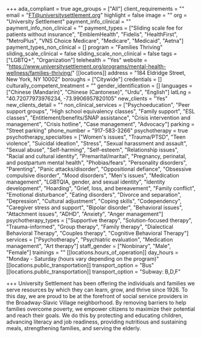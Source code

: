+++
ada_compliant = true
age_groups = ["All"]
client_requirements = ""
email = "FT@universitysettlement.org"
highlight = false
image = ""
org = "University Settlement"
payment_info_clinical = ""
payment_info_non_clinical = ""
payment_types = ["Sliding scale fee for patients without insurance", "EmblemHealth", "Fidelis", "HealthFirst", "MetroPlus", "VNS Choice Medicare", "Medicare", "Medicaid", "Aetna"]
payment_types_non_clinical = []
program = "Families Thriving"
sliding_scale_clinical = false
sliding_scale_non_clinical = false
tags = ["LGBTQ+", "Organization"]
telehealth = "Yes"
website = "https://www.universitysettlement.org/programs/mental-health-wellness/families-thriving/"
[[locations]]
address = "184 Eldridge Street, New York, NY 10002"
boroughs = ["Citywide"]
credentials = []
culturally_competent_treatment = ""
gender_identification = []
languages = ["Chinese (Mandarin)", "Chinese (Cantonese)", "Urdu", "English"]
latLng = "40.72077973976234, -73.9906957820105"
new_clients = "Yes"
new_clients_detail = ""
non_clinical_services = ["Psychoeducation", "Peer support groups", "High school equivalency classes", "Family support", "ESL classes", "Entitlement/benefits/SNAP assistance", "Crisis intervention and management", "Crisis hotline", "Case management", "Advocacy"]
parking = "Street parking"
phone_number = "917-583-3266"
psychotherapy = true
psychotherapy_specialties = ["Women's issues", "Trauma/PTSD", "Teen violence", "Suicidal ideation", "Stress", "Sexual harassment and assault", "Sexual abuse", "Self-harming", "Self-esteem", "Relationship issues", "Racial and cultural identity", "Premarital/marital", "Pregnancy, perinatal, and postpartum mental health", "Phobias/fears", "Personality disorders", "Parenting", "Panic attacks/disorder", "Oppositional defiance", "Obsessive compulsive disorder", "Mood disorders", "Men's issues", "Medication management", "LGBTQIA, gender, and sexual identity", "Identity development", "Hoarding", "Grief, loss, and bereavement", "Family conflict", "Emotional disturbance", "Eating disorders", "Divorce and separation", "Depression", "Cultural adjustment", "Coping skills", "Codependency", "Caregiver stress and support", "Bipolar disorder", "Behavioral issues", "Attachment issues", "ADHD", "Anxiety", "Anger management"]
psychotherapy_types = ["Supportive therapy", "Solution-focused therapy", "Trauma-informed", "Group therapy", "Family therapy", "Dialectical Behavioral Therapy", "Couples therapy", "Cognitive Behavioral Therapy"]
services = ["Psychotherapy", "Psychiatric evaluation", "Medication management", "Art therapy"]
staff_gender = ["Nonbinary", "Male", "Female"]
trainings = ""
[[locations.hours_of_operation]]
day_hours = "Monday - Saturday (hours vary depending on the program)"
[[locations.public_transportation]]
transport_option = "Bus"
[[locations.public_transportation]]
transport_option = "Subway: B,D,F"

+++
University Settlement has been offering the individuals and families we serve resources by which they can learn, grow, and thrive since 1926. To this day, we are proud to be at the forefront of social service providers in the Broadway-Slavic Village neighborhood. By removing barriers to help families overcome poverty, we empower citizens to maximize their potential and reach their goals. We do this by protecting and educating children, advancing literacy and job readiness, providing nutritious and sustaining meals, strengthening families, and serving the elderly.